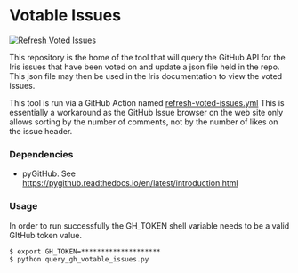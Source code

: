 # Votable Issues

[![Refresh Voted Issues](https://github.com/SciTools/voted_issues/actions/workflows/refresh-voted-issues.yml/badge.svg)](https://github.com/SciTools/voted_issues/actions/workflows/refresh-voted-issues.yml)

This repository is the home of the tool that will query the GitHub API
for the Iris issues that have been voted on and update a json file held in the
repo.  This json file may then be used in the Iris documentation to view the
voted issues.

This tool is run via a GitHub Action named [refresh-voted-issues.yml](https://github.com/SciTools/voted_issues/blob/main/.github/workflows/refresh-voted-issues.yml)
This is essentially a workaround as the GitHub Issue browser on the web
site only allows sorting by the number of comments, not by the number of likes
on the issue header.


### Dependencies

* pyGitHub.  See https://pygithub.readthedocs.io/en/latest/introduction.html


### Usage

In order to run successfully the GH_TOKEN shell variable needs to be a valid
GItHub token value.

```
$ export GH_TOKEN=********************
$ python query_gh_votable_issues.py
```
